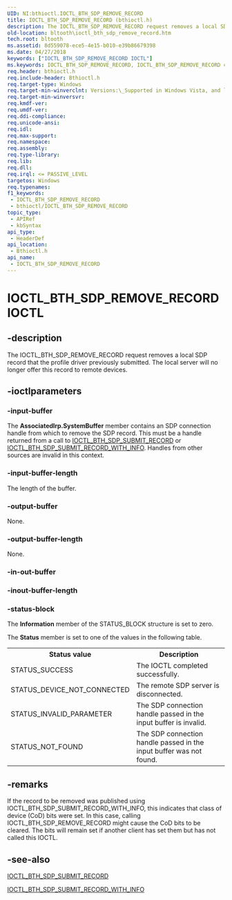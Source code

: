 ```yaml
---
UID: NI:bthioctl.IOCTL_BTH_SDP_REMOVE_RECORD
title: IOCTL_BTH_SDP_REMOVE_RECORD (bthioctl.h)
description: The IOCTL_BTH_SDP_REMOVE_RECORD request removes a local SDP record that the profile driver previously submitted. The local server will no longer offer this record to remote devices.
old-location: bltooth\ioctl_bth_sdp_remove_record.htm
tech.root: bltooth
ms.assetid: 8d559078-ece5-4e15-b010-e39b86679398
ms.date: 04/27/2018
keywords: ["IOCTL_BTH_SDP_REMOVE_RECORD IOCTL"]
ms.keywords: IOCTL_BTH_SDP_REMOVE_RECORD, IOCTL_BTH_SDP_REMOVE_RECORD control, IOCTL_BTH_SDP_REMOVE_RECORD control code [Bluetooth Devices], bltooth.ioctl_bth_sdp_remove_record, bth_ioctls_863ca82b-4cb5-444c-bd29-b1d620e509a4.xml, bthioctl/IOCTL_BTH_SDP_REMOVE_RECORD
req.header: bthioctl.h
req.include-header: Bthioctl.h
req.target-type: Windows
req.target-min-winverclnt: Versions:\_Supported in Windows Vista, and later.
req.target-min-winversvr: 
req.kmdf-ver: 
req.umdf-ver: 
req.ddi-compliance: 
req.unicode-ansi: 
req.idl: 
req.max-support: 
req.namespace: 
req.assembly: 
req.type-library: 
req.lib: 
req.dll: 
req.irql: <= PASSIVE_LEVEL
targetos: Windows
req.typenames: 
f1_keywords:
 - IOCTL_BTH_SDP_REMOVE_RECORD
 - bthioctl/IOCTL_BTH_SDP_REMOVE_RECORD
topic_type:
 - APIRef
 - kbSyntax
api_type:
 - HeaderDef
api_location:
 - Bthioctl.h
api_name:
 - IOCTL_BTH_SDP_REMOVE_RECORD
---
```


# IOCTL_BTH_SDP_REMOVE_RECORD IOCTL


## -description

The IOCTL_BTH_SDP_REMOVE_RECORD request removes a local SDP record that the profile driver previously
     submitted. The local server will no longer offer this record to remote devices.

## -ioctlparameters

### -input-buffer

The 
      <b>AssociatedIrp.SystemBuffer</b> member contains an SDP connection handle from which to remove the SDP
      record. This must be a handle returned from a call to 
      <a href="https://docs.microsoft.com/windows-hardware/drivers/ddi/bthioctl/ni-bthioctl-ioctl_bth_sdp_submit_record">IOCTL_BTH_SDP_SUBMIT_RECORD</a> or 
      <a href="https://docs.microsoft.com/windows-hardware/drivers/ddi/bthioctl/ni-bthioctl-ioctl_bth_sdp_submit_record_with_info">
      IOCTL_BTH_SDP_SUBMIT_RECORD_WITH_INFO</a>. Handles from other sources are invalid in this
      context.

### -input-buffer-length

The length of the buffer.

### -output-buffer

None.

### -output-buffer-length

None.

### -in-out-buffer

### -inout-buffer-length

### -status-block

The 
      <b>Information</b> member of the STATUS_BLOCK structure is set to zero.

The 
      <b>Status</b> member is set to one of the values in the following table.

<table>
<tr>
<th>Status value</th>
<th>Description</th>
</tr>
<tr>
<td>
STATUS_SUCCESS

</td>
<td>
The IOCTL completed successfully.

</td>
</tr>
<tr>
<td>
STATUS_DEVICE_NOT_CONNECTED

</td>
<td>
The remote SDP server is disconnected.

</td>
</tr>
<tr>
<td>
STATUS_INVALID_PARAMETER

</td>
<td>
The SDP connection handle passed in the input buffer is invalid.

</td>
</tr>
<tr>
<td>
STATUS_NOT_FOUND

</td>
<td>
The SDP connection handle passed in the input buffer was not found.

</td>
</tr>
</table>

## -remarks

If the record to be removed was published using IOCTL_BTH_SDP_SUBMIT_RECORD_WITH_INFO, this indicates
    that class of device (CoD) bits were set. In this case, calling IOCTL_BTH_SDP_REMOVE_RECORD might cause
    the CoD bits to be cleared. The bits will remain set if another client has set them but has not called
    this IOCTL.

## -see-also

<a href="https://docs.microsoft.com/windows-hardware/drivers/ddi/bthioctl/ni-bthioctl-ioctl_bth_sdp_submit_record">IOCTL_BTH_SDP_SUBMIT_RECORD</a>



<a href="https://docs.microsoft.com/windows-hardware/drivers/ddi/bthioctl/ni-bthioctl-ioctl_bth_sdp_submit_record_with_info">
   IOCTL_BTH_SDP_SUBMIT_RECORD_WITH_INFO</a>

